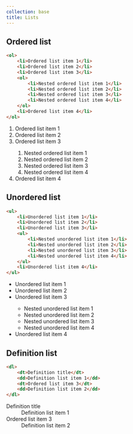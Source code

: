 ```yaml
---
collection: base
title: Lists
---
```


## Ordered list
```html
<ol>
    <li>Ordered list item 1</li>
    <li>Ordered list item 2</li>
    <li>Ordered list item 3</li>
    <ol>
        <li>Nested ordered list item 1</li>
        <li>Nested ordered list item 2</li>
        <li>Nested ordered list item 3</li>
        <li>Nested ordered list item 4</li>
    </ol>
    <li>Ordered list item 4</li>
</ol>
```

<ol>
    <li>Ordered list item 1</li>
    <li>Ordered list item 2</li>
    <li>Ordered list item 3</li>
    <ol>
        <li>Nested ordered list item 1</li>
        <li>Nested ordered list item 2</li>
        <li>Nested ordered list item 3</li>
        <li>Nested ordered list item 4</li>
    </ol>
    <li>Ordered list item 4</li>
</ol>

## Unordered list
```html
<ul>
    <li>Unordered list item 1</li>
    <li>Unordered list item 2</li>
    <li>Unordered list item 3</li>
    <ul>
        <li>Nested unordered list item 1</li>
        <li>Nested unordered list item 2</li>
        <li>Nested unordered list item 3</li>
        <li>Nested unordered list item 4</li>
    </ul>
    <li>Unordered list item 4</li>
</ul>
```

<ul>
    <li>Unordered list item 1</li>
    <li>Unordered list item 2</li>
    <li>Unordered list item 3</li>
    <ul>
        <li>Nested unordered list item 1</li>
        <li>Nested unordered list item 2</li>
        <li>Nested unordered list item 3</li>
        <li>Nested unordered list item 4</li>
    </ul>
    <li>Unordered list item 4</li>
</ul>

## Definition list

```html
<dl>
    <dt>Definition title</dt>
    <dd>Definition list item 1</dd>
    <dt>Ordered list item 3</dt>
    <dd>Definition list item 2</dd>
</dl>
```

<dl>
    <dt>Definition title</dt>
    <dd>Definition list item 1</dd>
    <dt>Ordered list item 3</dt>
    <dd>Definition list item 2</dd>
</dl>

